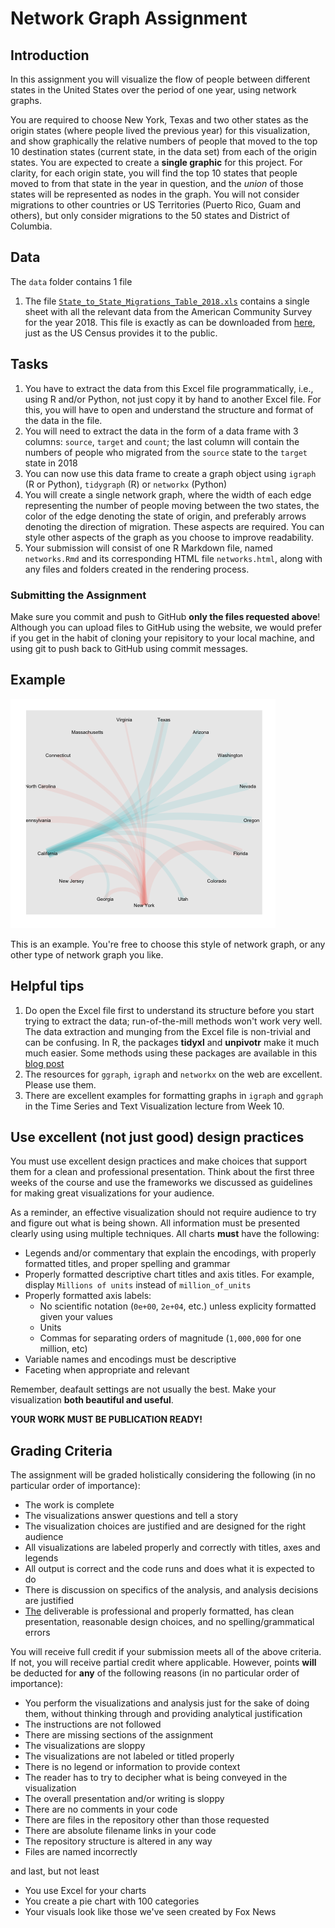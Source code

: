 # Network Graph Assignment

## Introduction

In this assignment you will visualize the flow of people between different states in the United States over the period of one year, using network graphs. 

You are required to choose New York, Texas and two other states as the origin states (where people lived the previous year) for this visualization, and show graphically the relative numbers of people that moved to the top 10  destination states (current state, in the data set) from each of the origin states. You are expected to create a **single graphic** for this project. For clarity, for each origin state, you will find the top 10 states that people moved to from that state in the year in question, and the *union* of those states will be represented as nodes in the graph. You will not consider migrations to other countries or US Territories (Puerto Rico, Guam and others), but only consider migrations to the 50 states and District of Columbia.

## Data

The `data` folder contains 1 file

1. The file [`State_to_State_Migrations_Table_2018.xls`](data/State_to_State_Migrations_Table_2018.xls) contains a single sheet with all the relevant data from the American Community Survey for the year 2018. This file is exactly as can be downloaded from [here](https://www.census.gov/data/tables/time-series/demo/geographic-mobility/state-to-state-migration.html), just as the US Census provides it to the public.

## Tasks

1. You have to extract the data from this Excel file programmatically, i.e., using R and/or Python, not just copy it by hand to another Excel file. For this, you will have to open and understand the structure and format of the data in the file. 
1. You will need to extract the data in the form of a data frame with 3 columns: `source`, `target` and `count`; the last column will contain the numbers of people who migrated from the `source` state to the `target` state in 2018
1. You can now use this data frame to create a graph object using `igraph` (R or Python), `tidygraph` (R) or `networkx` (Python)
1. You will create a single network graph, where the width of each edge representing the number of people moving between the two states, the color of the edge denoting the state of origin, and preferably arrows denoting the direction of migration. These aspects are required. You can style other aspects of the graph as you choose to improve readability.
1. Your submission will consist of one R Markdown file, named `networks.Rmd` and its corresponding HTML file `networks.html`, along with any files and folders created in the rendering process. 

### Submitting the Assignment

Make sure you commit and push to GitHub **only the files requested above**! Although you can upload files to GitHub using the website, we would prefer if you get in the habit of cloning your repisitory to your local  machine, and using git to push back to GitHub using commit messages.

## Example

![](Rplot1.png)

This is an example. You're free to choose this style of network graph, or any other type of network graph  you like.

## Helpful tips

1. Do open the Excel file first to understand its structure before you start trying to extract the data; run-of-the-mill methods won't work very well. The data extraction and munging from the Excel file is non-trivial and can be confusing. In R, the packages **tidyxl** and **unpivotr** make it much much easier. Some methods using these packages are available in this [blog post](https://webbedfeet.netlify.app/post/tidying-messy-excel-data-tidyxl/#)
2. The resources for `ggraph`, `igraph` and `networkx` on the web are excellent. Please use them.
3. There are excellent examples for formatting graphs in `igraph` and `ggraph` in the Time Series and Text Visualization lecture from Week 10.

## Use excellent (not just good) design practices

You must use excellent design practices and make choices that support them for a clean and professional presentation. Think about the first three weeks of the course and  use the frameworks we discussed as guidelines for making great visualizations for your audience.

As a reminder, an effective visualization should not require audience to try and figure out what is being shown. All information must be presented clearly using using multiple techniques. All charts **must** have the following:

* Legends and/or commentary that explain the encodings, with properly formatted titles, and proper spelling and grammar
* Properly formatted descriptive chart titles and axis titles. For example, display `Millions of units` instead of `million_of_units` 
* Properly formatted axis labels:
    - No scientific notation (`0e+00`, `2e+04`, etc.) unless explicity formatted given your values 
    - Units
    - Commas for separating orders of magnitude (`1,000,000` for one million, etc)
* Variable names and encodings must be descriptive
* Faceting when appropriate and relevant

Remember, deafault settings are not usually the best. Make your visualization **both beautiful and useful**. 

**YOUR WORK MUST BE PUBLICATION READY!**


## Grading Criteria

The assignment will be graded holistically considering the following (in no particular order of importance):

+ The work is complete
+ The visualizations answer questions and tell a story
+ The visualization choices are justified and are designed for the right audience
+ All visualizations are labeled properly and correctly with titles, axes and legends
+ All output is correct and the code runs and does what it is expected to do
+ There is discussion on specifics of the analysis, and analysis decisions are justified
+ [The](https://rmarkdown.rstudio.com/flexdashboard/examples.html) deliverable is professional and properly formatted, has clean  presentation, reasonable design choices, and no spelling/grammatical errors

You will receive full credit if your submission meets all of the  above criteria. If not, you will receive partial credit where  applicable. However, points **will** be deducted for **any** of the following reasons (in no particular order of importance):

+ You perform the visualizations and analysis just for the sake of doing them, without thinking through and providing analytical justification
+ The instructions are not followed
+ There are missing sections of the assignment
+ The visualizations are sloppy
+ The visualizations are not labeled or titled properly
+ There is no legend or information to provide context
+ The reader has to try to decipher what is being conveyed in the visualization
+ The overall presentation and/or writing is sloppy
+ There are no comments in your code
+ There are files in the repository other than those requested
+ There are absolute filename links in your code
+ The repository structure is altered in any way
+ Files are named incorrectly

and last, but not least

+ You use Excel for your charts
+ You create a pie chart with 100 categories
+ Your visuals look like those we've seen created by Fox News
